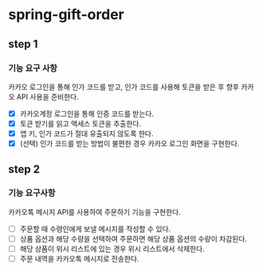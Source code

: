 # spring-gift-order
## step 1
### 기능 요구 사항
카카오 로그인을 통해 인가 코드를 받고, 인가 코드를 사용해 토큰을 받은 후 향후 카카오 API 사용을 준비한다.

- [x] 카카오계정 로그인을 통해 인증 코드를 받는다.
- [x] 토큰 받기를 읽고 액세스 토큰을 추출한다.
- [x] 앱 키, 인가 코드가 절대 유출되지 않도록 한다.
- [x] (선택) 인가 코드를 받는 방법이 불편한 경우 카카오 로그인 화면을 구현한다.
## step 2
### 기능 요구사항
카카오톡 메시지 API를 사용하여 주문하기 기능을 구현한다.

- [ ] 주문할 때 수령인에게 보낼 메시지를 작성할 수 있다.
- [ ] 상품 옵션과 해당 수량을 선택하여 주문하면 해당 상품 옵션의 수량이 차감된다.
- [ ] 해당 상품이 위시 리스트에 있는 경우 위시 리스트에서 삭제한다.
- [ ] 주문 내역을 카카오톡 메시지로 전송한다.